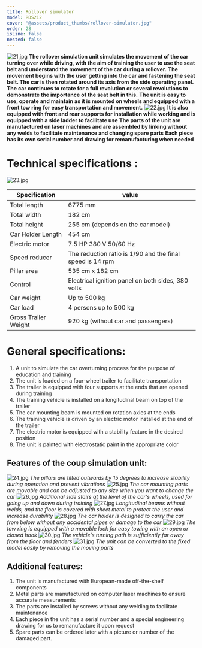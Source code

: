 ```yaml
---
title: Rollover simulator
model: ROS212
cover: "@assets/product_thumbs/rollover-simulator.jpg"
order: 28
isLine: false
nested: false
---
```


![21.jpg](@assets/article_images/rollover-simulator/21_f.jpg)
**The rollover simulation unit simulates the movement of the car turning over while driving, with the aim of training the user to use the seat belt and understand the movement of the car during a rollover.**
**The movement begins with the user getting into the car and fastening the seat belt. The car is then rotated around its axis from the side operating panel. The car continues to rotate for a full revolution or several revolutions to demonstrate the importance of the seat belt in this.**
**The unit is easy to use, operate and maintain as it is mounted on wheels and equipped with a front tow ring for easy transportation and movement.**
![22.jpg](@assets/article_images/rollover-simulator/22_d.jpg)
**It is also equipped with front and rear supports for installation while working and is equipped with a side ladder to facilitate use**
**The parts of the unit are manufactured on laser machines and are assembled by linking without any welds to facilitate maintenance and changing spare parts**
**Each piece has its own serial number and drawing for remanufacturing when needed**

# **Technical specifications :**

![23.jpg](@assets/article_images/rollover-simulator/23_3.jpg)

| Specification        | value                                                     |
| -------------------- | --------------------------------------------------------- |
| Total length         | 6775 mm                                                   |
| Total width          | 182 cm                                                    |
| Total height         | 255 cm (depends on the car model)                         |
| Car Holder Length    | 454 cm                                                    |
| Electric motor       | 7.5 HP 380 V 50/60 Hz                                     |
| Speed ​​reducer      | The reduction ratio is 1/90 and the final speed is 14 rpm |
| Pillar area          | 535 cm x 182 cm                                           |
| Control              | Electrical ignition panel on both sides, 380 volts        |
| Car weight           | Up to 500 kg                                              |
| Car load             | 4 persons up to 500 kg                                    |
| Gross Trailer Weight | 920 kg (without car and passengers)                       |

# **General specifications:**

1. A unit to simulate the car overturning process for the purpose of education and training
2. The unit is loaded on a four-wheel trailer to facilitate transportation
3. The trailer is equipped with four supports at the ends that are opened during training
4. The training vehicle is installed on a longitudinal beam on top of the trailer
5. The car mounting beam is mounted on rotation axles at the ends
6. The training vehicle is driven by an electric motor installed at the end of the trailer
7. The electric motor is equipped with a stability feature in the desired position
8. The unit is painted with electrostatic paint in the appropriate color

## **Features of the coup simulation unit:**

![24.jpg](@assets/article_images/rollover-simulator/24.jpg)
_The pillars are tilted outwards by 15 degrees to increase stability during operation and prevent vibrations_
![25.jpg](@assets/article_images/rollover-simulator/25_z.jpg)
_The car mounting parts are movable and can be adjusted to any size when you want to change the car_
![26.jpg](@assets/article_images/rollover-simulator/26.jpg)
_Additional side stairs at the level of the car's wheels, used for going up and down during training_
![27.jpg](@assets/article_images/rollover-simulator/27_q.jpg)
_Longitudinal beams without welds, and the floor is covered with sheet metal to protect the user and increase durability_
![28.jpg](@assets/article_images/rollover-simulator/28_6.jpg)
_The car holder is designed to carry the car from below without any accidental pipes or damage to the car_
![29.jpg](@assets/article_images/rollover-simulator/29_e.jpg)
_The tow ring is equipped with a movable lock for easy towing with an open or closed hook_
![30.jpg](@assets/article_images/rollover-simulator/30_t.jpg)
_The vehicle's turning path is sufficiently far away from the floor and fenders_
![31.jpg](@assets/article_images/rollover-simulator/31_0.jpg)
_The unit can be converted to the fixed model easily by removing the moving parts_

## **Additional features:**

1. The unit is manufactured with European-made off-the-shelf components
2. Metal parts are manufactured on computer laser machines to ensure accurate measurements
3. The parts are installed by screws without any welding to facilitate maintenance
4. Each piece in the unit has a serial number and a special engineering drawing for us to remanufacture it upon request
5. Spare parts can be ordered later with a picture or number of the damaged part.
